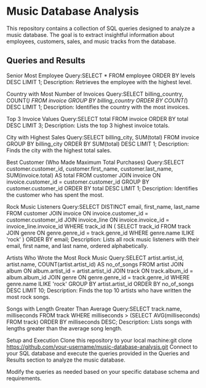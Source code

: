 # Music Database Analysis

This repository contains a collection of SQL queries designed to analyze a music database. The goal is to extract insightful information about employees, customers, sales, and music tracks from the database.

## Queries and Results

 Senior Most Employee
Query:SELECT * FROM employee ORDER BY levels DESC LIMIT 1;
Description: Retrieves the employee with the highest level.

Country with Most Number of Invoices
Query:SELECT billing_country, COUNT(*) FROM invoice GROUP BY billing_country ORDER BY COUNT(*) DESC LIMIT 1;
Description: Identifies the country with the most invoices.

Top 3 Invoice Values
Query:SELECT total FROM invoice ORDER BY total DESC LIMIT 3;
Description: Lists the top 3 highest invoice totals.

City with Highest Sales
Query:SELECT billing_city, SUM(total) FROM invoice GROUP BY billing_city ORDER BY SUM(total) DESC LIMIT 1;
Description: Finds the city with the highest total sales.

Best Customer (Who Made Maximum Total Purchases)
Query:SELECT customer.customer_id, customer.first_name, customer.last_name, SUM(invoice.total) AS total
FROM customer
JOIN invoice ON invoice.customer_id = customer.customer_id
GROUP BY customer.customer_id
ORDER BY total DESC LIMIT 1;
Description: Identifies the customer who has spent the most.

Rock Music Listeners
Query:SELECT DISTINCT email, first_name, last_name
FROM customer
JOIN invoice ON invoice.customer_id = customer.customer_id
JOIN invoice_line ON invoice.invoice_id = invoice_line.invoice_id
WHERE track_id IN (
  SELECT track_id FROM track
  JOIN genre ON genre.genre_id = track.genre_id
  WHERE genre.name ILIKE 'rock'
)
ORDER BY email;
Description: Lists all rock music listeners with their email, first name, and last name, ordered alphabetically.

Artists Who Wrote the Most Rock Music
Query:SELECT artist.artist_id, artist.name, COUNT(artist.artist_id) AS no_of_songs
FROM artist
JOIN album ON album.artist_id = artist.artist_id
JOIN track ON track.album_id = album.album_id
JOIN genre ON genre.genre_id = track.genre_id
WHERE genre.name ILIKE 'rock'
GROUP BY artist.artist_id
ORDER BY no_of_songs DESC LIMIT 10;
Description: Finds the top 10 artists who have written the most rock songs.

Songs with Length Greater Than Average
Query:SELECT track.name, milliseconds FROM track
WHERE milliseconds > (SELECT AVG(milliseconds) FROM track)
ORDER BY milliseconds DESC;
Description: Lists songs with lengths greater than the average song length.

Setup and Execution
Clone this repository to your local machine:git clone https://github.com/your-username/music-database-analysis.git
Connect to your SQL database and execute the queries provided in the Queries and Results section to analyze the music database.

Modify the queries as needed based on your specific database schema and requirements.
